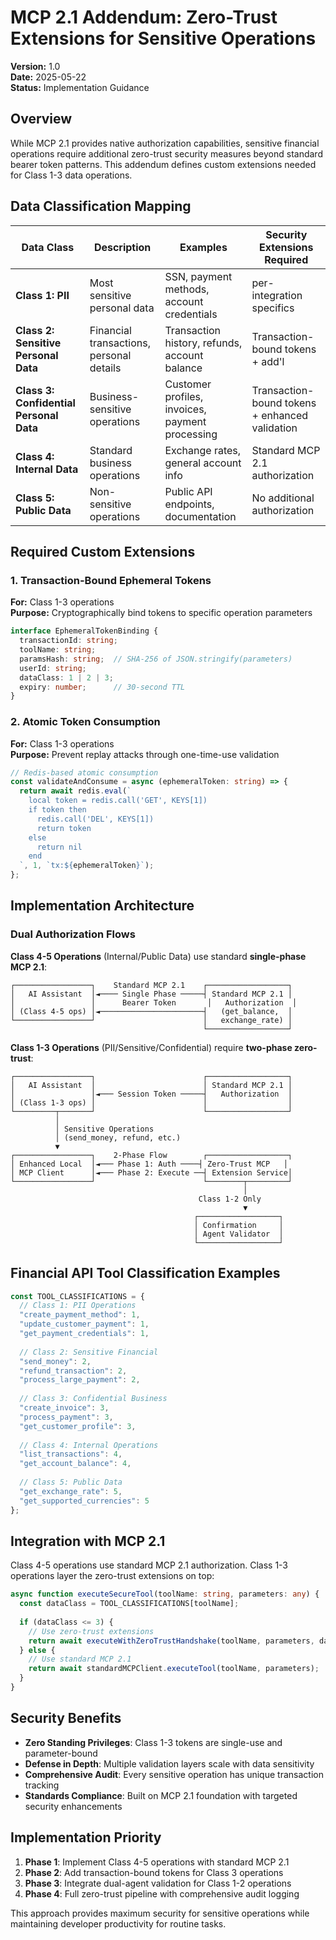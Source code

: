 # MCP 2.1 Addendum: Zero-Trust Extensions for Sensitive Operations

**Version:** 1.0  
**Date:** 2025-05-22  
**Status:** Implementation Guidance

## Overview

While MCP 2.1 provides native authorization capabilities, sensitive financial operations require additional zero-trust security measures beyond standard bearer token patterns. This addendum defines custom extensions needed for Class 1-3 data operations.

## Data Classification Mapping

| Data Class | Description | Examples | Security Extensions Required |
|------------|-------------|----------|------------------------------|
| **Class 1: PII** | Most sensitive personal data | SSN, payment methods, account credentials | per-integration specifics |
| **Class 2: Sensitive Personal Data** | Financial transactions, personal details | Transaction history, refunds, account balance | Transaction-bound tokens + add'l |
| **Class 3: Confidential Personal Data** | Business-sensitive operations | Customer profiles, invoices, payment processing | Transaction-bound tokens + enhanced validation |
| **Class 4: Internal Data** | Standard business operations | Exchange rates, general account info | Standard MCP 2.1 authorization |
| **Class 5: Public Data** | Non-sensitive operations | Public API endpoints, documentation | No additional authorization |

## Required Custom Extensions

### 1. Transaction-Bound Ephemeral Tokens
**For:** Class 1-3 operations  
**Purpose:** Cryptographically bind tokens to specific operation parameters

```typescript
interface EphemeralTokenBinding {
  transactionId: string;
  toolName: string;
  paramsHash: string;  // SHA-256 of JSON.stringify(parameters)
  userId: string;
  dataClass: 1 | 2 | 3;
  expiry: number;      // 30-second TTL
}
```

### 2. Atomic Token Consumption
**For:** Class 1-3 operations  
**Purpose:** Prevent replay attacks through one-time-use validation

```typescript
// Redis-based atomic consumption
const validateAndConsume = async (ephemeralToken: string) => {
  return await redis.eval(`
    local token = redis.call('GET', KEYS[1])
    if token then
      redis.call('DEL', KEYS[1])
      return token
    else
      return nil
    end
  `, 1, `tx:${ephemeralToken}`);
};
```



## Implementation Architecture

### Dual Authorization Flows

**Class 4-5 Operations** (Internal/Public Data) use standard **single-phase MCP 2.1**:
```
┌─────────────────┐    Standard MCP 2.1    ┌──────────────────┐
│   AI Assistant  │◄──── Single Phase ─────┤ Standard MCP 2.1 │
│                 │      Bearer Token       │   Authorization  │
│ (Class 4-5 ops) │◄───────────────────────┤   (get_balance,  │
└─────────────────┘                        │   exchange_rate) │
                                           └──────────────────┘
```

**Class 1-3 Operations** (PII/Sensitive/Confidential) require **two-phase zero-trust**:
```
┌─────────────────┐                        ┌──────────────────┐
│   AI Assistant  │                        │ Standard MCP 2.1 │
│                 │◄─── Session Token ─────┤   Authorization  │
│ (Class 1-3 ops) │                        │                  │
└─────────┬───────┘                        └──────────────────┘
          │
          │ Sensitive Operations
          │ (send_money, refund, etc.)
          ▼
┌─────────────────┐    2-Phase Flow        ┌──────────────────┐
│ Enhanced Local  │◄─── Phase 1: Auth ────┤ Zero-Trust MCP   │
│ MCP Client      │◄─── Phase 2: Execute ──┤ Extension Service│
└─────────────────┘                        └────────┬─────────┘
                                                    │
                                          Class 1-2 Only
                                                    ▼
                                         ┌──────────────────┐
                                         │ Confirmation     │
                                         │ Agent Validator  │
                                         └──────────────────┘
```

## Financial API Tool Classification Examples

```typescript
const TOOL_CLASSIFICATIONS = {
  // Class 1: PII Operations
  "create_payment_method": 1,
  "update_customer_payment": 1,
  "get_payment_credentials": 1,
  
  // Class 2: Sensitive Financial
  "send_money": 2,
  "refund_transaction": 2,
  "process_large_payment": 2,
  
  // Class 3: Confidential Business
  "create_invoice": 3,
  "process_payment": 3,
  "get_customer_profile": 3,
  
  // Class 4: Internal Operations  
  "list_transactions": 4,
  "get_account_balance": 4,
  
  // Class 5: Public Data
  "get_exchange_rate": 5,
  "get_supported_currencies": 5
};
```

## Integration with MCP 2.1

Class 4-5 operations use standard MCP 2.1 authorization. Class 1-3 operations layer the zero-trust extensions on top:

```typescript
async function executeSecureTool(toolName: string, parameters: any) {
  const dataClass = TOOL_CLASSIFICATIONS[toolName];
  
  if (dataClass <= 3) {
    // Use zero-trust extensions
    return await executeWithZeroTrustHandshake(toolName, parameters, dataClass);
  } else {
    // Use standard MCP 2.1
    return await standardMCPClient.executeTool(toolName, parameters);
  }
}
```

## Security Benefits

- **Zero Standing Privileges**: Class 1-3 tokens are single-use and parameter-bound
- **Defense in Depth**: Multiple validation layers scale with data sensitivity  
- **Comprehensive Audit**: Every sensitive operation has unique transaction tracking
- **Standards Compliance**: Built on MCP 2.1 foundation with targeted security enhancements

## Implementation Priority

1. **Phase 1**: Implement Class 4-5 operations with standard MCP 2.1
2. **Phase 2**: Add transaction-bound tokens for Class 3 operations  
3. **Phase 3**: Integrate dual-agent validation for Class 1-2 operations
4. **Phase 4**: Full zero-trust pipeline with comprehensive audit logging

This approach provides maximum security for sensitive operations while maintaining developer productivity for routine tasks.
